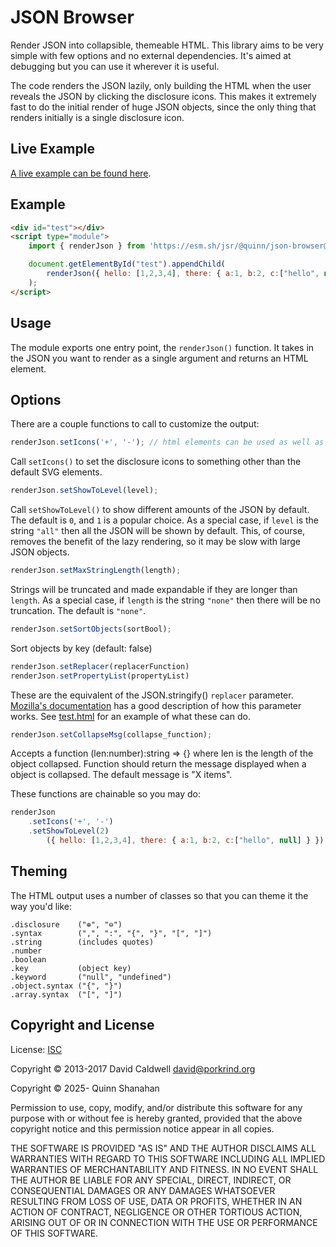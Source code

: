 JSON Browser
============

Render JSON into collapsible, themeable HTML. This library aims to be very
simple with few options and no external dependencies. It's aimed at debugging
but you can use it wherever it is useful.

The code renders the JSON lazily, only building the HTML when the user
reveals the JSON by clicking the disclosure icons. This makes it extremely
fast to do the initial render of huge JSON objects, since the only thing
that renders initially is a single disclosure icon.


Live Example
------------

[A live example can be found here](http://caldwell.github.io/renderjson).

Example
-------

```html
<div id="test"></div>
<script type="module">
    import { renderJson } from 'https://esm.sh/jsr/@quinn/json-browser@latest'

    document.getElementById("test").appendChild(
        renderJson({ hello: [1,2,3,4], there: { a:1, b:2, c:["hello", null] } })
    );
</script>
```

Usage
-----

The module exports one entry point, the `renderJson()` function. It takes in
the JSON you want to render as a single argument and returns an HTML
element.

Options
-------

There are a couple functions to call to customize the output:

```javascript
renderJson.setIcons('+', '-'); // html elements can be used as well as strings
```

Call `setIcons()` to set the disclosure icons to something other than the 
default SVG elements.

```javascript
renderJson.setShowToLevel(level);
```

Call `setShowToLevel()` to show different amounts of the JSON by
default. The default is `0`, and `1` is a popular choice. As a special case,
if `level` is the string `"all"` then all the JSON will be shown by
default. This, of course, removes the benefit of the lazy rendering, so it
may be slow with large JSON objects.

```javascript
renderJson.setMaxStringLength(length);
```

Strings will be truncated and made expandable if they are longer than
`length`. As a special case, if `length` is the string `"none"` then there
will be no truncation. The default is `"none"`.

```javascript
renderJson.setSortObjects(sortBool);
```

Sort objects by key (default: false)

```javascript
renderJson.setReplacer(replacerFunction)
renderJson.setPropertyList(propertyList)
```

These are the equivalent of the JSON.stringify() `replacer` parameter.
[Mozilla's documentation][1] has a good description of how this parameter
works. See [test.html](test.html) for an example of what these
can do.

[1]: https://developer.mozilla.org/en-US/docs/Web/JavaScript/Reference/Global_Objects/JSON/stringify

```javascript
renderJson.setCollapseMsg(collapse_function);
```

Accepts a function (len:number):string => {} where len is the length of the
object collapsed. Function should return the message displayed when a object
is collapsed. The default message is "X items".

These functions are chainable so you may do:

```javascript
renderJson
    .setIcons('+', '-')
    .setShowToLevel(2)
        ({ hello: [1,2,3,4], there: { a:1, b:2, c:["hello", null] } })
```

Theming
-------

The HTML output uses a number of classes so that you can theme it the way
you'd like:

    .disclosure    ("⊕", "⊖")
    .syntax        (",", ":", "{", "}", "[", "]")
    .string        (includes quotes)
    .number
    .boolean
    .key           (object key)
    .keyword       ("null", "undefined")
    .object.syntax ("{", "}")
    .array.syntax  ("[", "]")


Copyright and License
---------------------

License: [ISC](https://en.wikipedia.org/wiki/ISC_license)

Copyright © 2013-2017 David Caldwell <david@porkrind.org>

Copyright © 2025- Quinn Shanahan

Permission to use, copy, modify, and/or distribute this software for any
purpose with or without fee is hereby granted, provided that the above
copyright notice and this permission notice appear in all copies.

THE SOFTWARE IS PROVIDED "AS IS" AND THE AUTHOR DISCLAIMS ALL WARRANTIES
WITH REGARD TO THIS SOFTWARE INCLUDING ALL IMPLIED WARRANTIES OF
MERCHANTABILITY AND FITNESS. IN NO EVENT SHALL THE AUTHOR BE LIABLE FOR ANY
SPECIAL, DIRECT, INDIRECT, OR CONSEQUENTIAL DAMAGES OR ANY DAMAGES
WHATSOEVER RESULTING FROM LOSS OF USE, DATA OR PROFITS, WHETHER IN AN ACTION
OF CONTRACT, NEGLIGENCE OR OTHER TORTIOUS ACTION, ARISING OUT OF OR IN
CONNECTION WITH THE USE OR PERFORMANCE OF THIS SOFTWARE.
